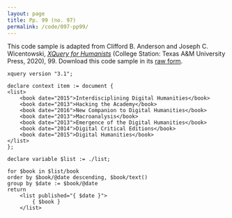 ```yaml
---
layout: page
title: Pp. 99 (no. 97)
permalink: /code/097-pp99/
---
```


This code sample is adapted from Clifford B. Anderson and Joseph C. Wicentowski, 
[_XQuery for Humanists_](/) (College Station: Texas A&M University Press, 2020), 99. 
Download this code sample in its [raw form](/code/097-pp99/097-pp99.xq).

```xquery
xquery version "3.1";

declare context item := document {
<list>
    <book date="2015">Interdisciplining Digital Humanities</book>
    <book date="2013">Hacking the Academy</book>
    <book date="2016">New Companion to Digital Humanities</book>
    <book date="2013">Macroanalysis</book>
    <book date="2013">Emergence of the Digital Humanities</book>
    <book date="2014">Digital Critical Editions</book>
    <book date="2015">Digital Humanities</book>
</list>
};

declare variable $list := ./list;

for $book in $list/book
order by $book/@date descending, $book/text()
group by $date := $book/@date
return
    <list published="{ $date }">
        { $book }
    </list>
```  
